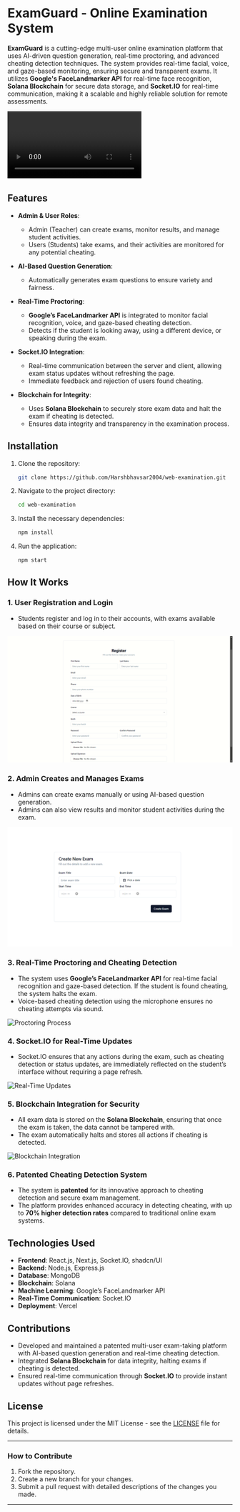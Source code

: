 # ExamGuard - Online Examination System

**ExamGuard** is a cutting-edge multi-user online examination platform that uses AI-driven question generation, real-time proctoring, and advanced cheating detection techniques. The system provides real-time facial, voice, and gaze-based monitoring, ensuring secure and transparent exams. It utilizes **Google's FaceLandmarker API** for real-time face recognition, **Solana Blockchain** for secure data storage, and **Socket.IO** for real-time communication, making it a scalable and highly reliable solution for remote assessments.

![ExamGuard System Demo](https://github.com/Harshbhavsar2004/ExamGuard/blob/main/public/Untitled%20video%20-%20Made%20with%20Clipchamp.mp4)


## Features

- **Admin & User Roles**: 
  - Admin (Teacher) can create exams, monitor results, and manage student activities.
  - Users (Students) take exams, and their activities are monitored for any potential cheating.
  
- **AI-Based Question Generation**:
  - Automatically generates exam questions to ensure variety and fairness.

- **Real-Time Proctoring**:
  - **Google’s FaceLandmarker API** is integrated to monitor facial recognition, voice, and gaze-based cheating detection.
  - Detects if the student is looking away, using a different device, or speaking during the exam.

- **Socket.IO Integration**:
  - Real-time communication between the server and client, allowing exam status updates without refreshing the page.
  - Immediate feedback and rejection of users found cheating.

- **Blockchain for Integrity**:
  - Uses **Solana Blockchain** to securely store exam data and halt the exam if cheating is detected.
  - Ensures data integrity and transparency in the examination process.

## Installation

1. Clone the repository:
    ```bash
    git clone https://github.com/Harshbhavsar2004/web-examination.git
    ```

2. Navigate to the project directory:
    ```bash
    cd web-examination
    ```

3. Install the necessary dependencies:
    ```bash
    npm install
    ```

4. Run the application:
    ```bash
    npm start
    ```

## How It Works

### 1. **User Registration and Login**
- Students register and log in to their accounts, with exams available based on their course or subject.

![User Registration](https://github.com/Harshbhavsar2004/ExamGuard/blob/main/public/Screenshot%20(56).png)  <!-- Replace with actual image -->

### 2. **Admin Creates and Manages Exams**
- Admins can create exams manually or using AI-based question generation.
- Admins can also view results and monitor student activities during the exam.

![Admin Dashboard](https://github.com/Harshbhavsar2004/ExamGuard/blob/main/public/Screenshot%202024-08-11%20194734.png)  <!-- Replace with actual image -->

### 3. **Real-Time Proctoring and Cheating Detection**
- The system uses **Google’s FaceLandmarker API** for real-time facial recognition and gaze-based detection. If the student is found cheating, the system halts the exam.
- Voice-based cheating detection using the microphone ensures no cheating attempts via sound.

![Proctoring Process](path_to_proctoring_image.png)  <!-- Replace with actual image -->

### 4. **Socket.IO for Real-Time Updates**
- Socket.IO ensures that any actions during the exam, such as cheating detection or status updates, are immediately reflected on the student’s interface without requiring a page refresh.

![Real-Time Updates](path_to_socket_io_image.png)  <!-- Replace with actual image -->

### 5. **Blockchain Integration for Security**
- All exam data is stored on the **Solana Blockchain**, ensuring that once the exam is taken, the data cannot be tampered with.
- The exam automatically halts and stores all actions if cheating is detected.

![Blockchain Integration](path_to_blockchain_image.png)  <!-- Replace with actual image -->

### 6. **Patented Cheating Detection System**
- The system is **patented** for its innovative approach to cheating detection and secure exam management.
- The platform provides enhanced accuracy in detecting cheating, with up to **70% higher detection rates** compared to traditional online exam systems.

## Technologies Used

- **Frontend**: React.js, Next.js, Socket.IO, shadcn/UI
- **Backend**: Node.js, Express.js
- **Database**: MongoDB
- **Blockchain**: Solana
- **Machine Learning**: Google’s FaceLandmarker API
- **Real-Time Communication**: Socket.IO
- **Deployment**: Vercel

## Contributions

- Developed and maintained a patented multi-user exam-taking platform with AI-based question generation and real-time cheating detection.
- Integrated **Solana Blockchain** for data integrity, halting exams if cheating is detected.
- Ensured real-time communication through **Socket.IO** to provide instant updates without page refreshes.

## License

This project is licensed under the MIT License - see the [LICENSE](LICENSE) file for details.

---

### How to Contribute

1. Fork the repository.
2. Create a new branch for your changes.
3. Submit a pull request with detailed descriptions of the changes you made.

---


